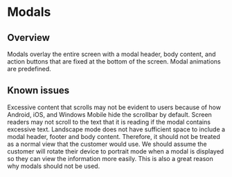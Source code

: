 # Modals

## Overview
Modals overlay the entire screen with a modal header, body content, and action buttons that are fixed at the bottom of the screen. Modal animations are predefined.

## Known issues
Excessive content that scrolls may not be evident to users because of how Android, iOS, and Windows Mobile hide the scrollbar by default. Screen readers may not scroll to the text that it is reading if the modal contains excessive text. Landscape mode does not have sufficient space to include a modal header, footer and body content. Therefore, it should not be treated as a normal view that the customer would use. We should assume the customer will rotate their device to portrait mode when a modal is displayed so they can view the information more easily. This is also a great reason why modals should not be used.
